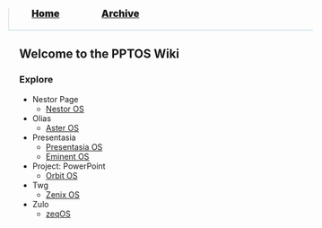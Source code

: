 <blockquote style="background: #0000;border-bottom: 1px solid #B2D2E1;height: 30px;margin: 0 -20px 20px;padding: 0px 20px 9px 40px;">
  <p style=""><a href="https://hexa-one.github.io/pptos-wiki/" style="font-size: 17px;font-weight: 900;font-style: normal;text-shadow: rgba(255,255,255,0.9) 0 1px 0;">Home</a>&nbsp;&nbsp;&nbsp;&nbsp;&nbsp;&nbsp;&nbsp;&nbsp;&nbsp;&nbsp;&nbsp;&nbsp;&nbsp;&nbsp;&nbsp;&nbsp;&nbsp;&nbsp;
    <a href="https://hexa-one.github.io/pptos-wiki/archive/" style="font-size: 17px;font-weight: 900;font-style: normal;text-shadow: rgba(255,255,255,0.9) 0 1px 0;">Archive</a>
  </p>
</blockquote>

## Welcome to the PPTOS Wiki

### Explore

- Nestor Page
  - [Nestor OS](wiki/Nestor_OS)
- Olias
  - [Aster OS](wiki/Aster_OS)
- Presentasia
  - [Presentasia OS](wiki/Presentasia_OS)
  - [Eminent OS](wiki/Eminent_OS)
- Project: PowerPoint
  - [Orbit OS](wiki/Orbit_OS)
- Twg
  - [Zenix OS](wiki/Zenix_OS)
- Zulo
  - [zeqOS](wiki/Zeq_OS/)
